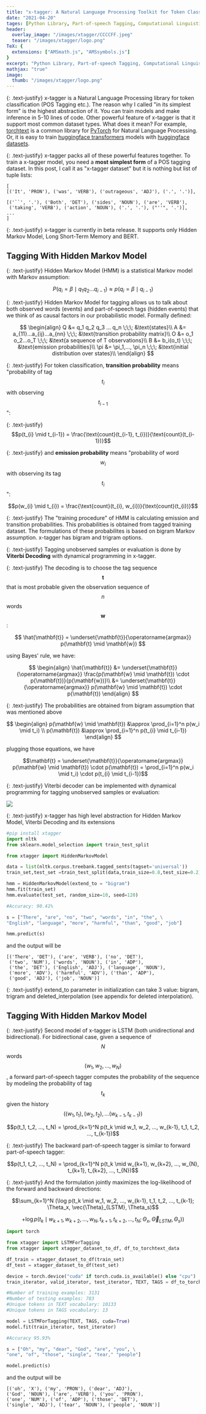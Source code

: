 ```yaml
---
title: "x-tagger: A Natural Language Processing Toolkit for Token Classification In Its Simplest Form"
date: "2021-04-20"
tages: [Python Library, Part-of-speech Tagging, Computational Linguistics]
header:
  overlay_image: "/images/xtagger/CCCCFF.jpeg"
  teaser: "/images/xtagger/logo.png"
TeX: {
  extensions: ["AMSmath.js", "AMSsymbols.js"]
}
excerpt: "Python Library, Part-of-speech Tagging, Computational Linguistics"
mathjax: "true"
image:
  thumb: "/images/xtagger/logo.png"
---
```


{: .text-justify}
x-tagger is a Natural Language Processing library for token classification (POS Tagging etc.). The reason why I called "in its simplest form" is the highest abstraction of it. You can train models and make inference in 5-10 lines of code. Other powerful feature of x-tagger is that it support most common dataset types. What does it mean? For example, [torchtext](https://pytorch.org/text/stable/index.html) is a common library for [PyTorch](https://pytorch.org/) for Natural Language Processing. Or, it is easy to train [huggingface transformers](https://huggingface.co/transformers/) models with [huggingface datasets](https://huggingface.co/docs/datasets/#).

{: .text-justify}
x-tagger packs all of these powerful features together. To train a x-tagger model, you need a **most simplest form** of a POS tagging dataset. In this post, I call it as "x-tagger dataset" but it is nothing but list of tuple lists:

```
[
[('It', 'PRON'), ('was', 'VERB'), ('outrageous', 'ADJ'), ('.', '.')],

[('``', '.'), ('Both', 'DET'), ('sides', 'NOUN'), ('are', 'VERB'), 
 ('taking', 'VERB'), ('action', 'NOUN'), ('.', '.'), ("''", '.')],
...
]
```

{: .text-justify}
x-tagger is currently in beta release. It supports only Hidden Markov Model, Long Short-Term Memory and BERT.

## Tagging With Hidden Markov Model

{: .text-justify}
Hidden Markov Model (HMM) is a statistical Markov model with Markov assumption:

$$P(q_i = \beta \mid q_1 q_2 ...q_{i-1}) \approx p(q_i = \beta \mid q_{i-1})$$

{: .text-justify}
Hidden Markov Model for tagging allows us to talk about both observed words (events) and part-of-speech tags (hidden events) that we think of as causal factors in our probabilistic model. Formally defined:

$$
\begin{align}
 Q &= q_1 q_2 q_3 ... q_n \;\;\; &\text{states}\\
 A &= a_{11}...a_{ij}...a_{nn} \;\;\; &\text{transition probability matrix}\\
 O &= o_1 o_2...o_T \;\;\; &\text{a sequence of T observations}\\
 B &= b_i(o_t) \;\;\; &\text{emission probabilities}\\
 \pi &= \pi_1,..., \pi_n \;\;\; &\text{initial distribution over states}\\
\end{align}
$$

{: .text-justify}
For token classification, **transition probability** means "probability of tag $$t_i$$ with observing $$t_{i-1}$$":

{: .text-justify}
$$p(t_{i} \mid t_{i-1}) = \frac{\text{count}(t_{i-1}, t_{i})}{\text{count}(t_{i-1})}$$

{: .text-justify}
and **emission probability** means "probability of word $$w_i$$ with observing its tag $$t_i$$":

$$p(w_{i} \mid t_{i}) = \frac{\text{count}(t_{i}, w_{i})}{\text{count}(t_{i})}$$

{: .text-justify}
The "training procedure" of HMM is calculating emission and transition probabilities. This probabilities is obtained from tagged training dataset. The formulations of these probabilites is based on bigram Markov assumption. x-tagger has bigram and trigram options.

{: .text-justify}
Tagging unobserved samples or evaluation is done by **Viterbi Decoding** with dynamical programming in x-tagger.

{: .text-justify}
The decoding is to choose the tag sequence $$\mathbf{t}$$ that is most probable given the observation sequence of $$n$$ words $$\mathbf{w}$$:

$$ \hat{\mathbf{t}} = \underset{\mathbf{t}}{\operatorname{argmax}} p(\mathbf{t} \mid \mathbf{w}) $$

using Bayes' rule, we have:

$$
\begin{align}
\hat{\mathbf{t}} &= \underset{\mathbf{t}}{\operatorname{argmax}} \frac{p(\mathbf{w} \mid \mathbf{t}) \cdot p(\mathbf{t})}{p(\mathbf{w})}\\
&= \underset{\mathbf{t}}{\operatorname{argmax}} p(\mathbf{w} \mid \mathbf{t}) \cdot p(\mathbf{t})
\end{align}
$$

{: .text-justify}
The probabilities are obtained from bigram assumption that was mentioned above

$$
\begin{align}
p(\mathbf{w} \mid \mathbf{t}) &\approx \prod_{i=1}^n p(w_i \mid t_i) \\
p(\mathbf{t}) &\approx \prod_{i=1}^n p(t_{i} \mid t_{i-1})
\end{align}
$$

plugging those equations, we have

$$\mathbf{t} = \underset{\mathbf{t}}{\operatorname{argmax}} p(\mathbf{w} \mid \mathbf{t}) \cdot p(\mathbf{t}) = \prod_{i=1}^n p(w_i \mid t_i) \cdot p(t_{i} \mid t_{i-1})$$

{: .text-justify}
Viterbi decoder can be implemented with dynamical programming for tagging unobserved samples or evaluation:

![](/images/xtagger/viterbi.png)

{: .text-justify}
x-tagger has high level abstraction for Hidden Markov Model, Viterbi Decoding and its extensions

```python
#pip install xtagger
import nltk
from sklearn.model_selection import train_test_split

from xtagger import HiddenMarkovModel

data = list(nltk.corpus.treebank.tagged_sents(tagset='universal'))
train_set,test_set =train_test_split(data,train_size=0.8,test_size=0.2)

hmm = HiddenMarkovModel(extend_to = "bigram")
hmm.fit(train_set)
hmm.evaluate(test_set, random_size=10, seed=120)

#Accuracy: 90.41%

s = ["There", "are", "no", "two", "words", "in", "the", \
"English", "language", "more", "harmful", "than", "good", "job"]

hmm.predict(s)
```

and the output will be 

```
[('There', 'DET'), ('are', 'VERB'), ('no', 'DET'),
 ('two', 'NUM'), ('words', 'NOUN'), ('in', 'ADP'),
 ('the', 'DET'), ('English', 'ADJ'), ('language', 'NOUN'),
 ('more', 'ADV'), ('harmful', 'ADV'), ('than', 'ADP'),
 ('good', 'ADJ'), ('job', 'NOUN')]
```

{: .text-justify}
extend_to parameter in initialization can take 3 value: bigram, trigram and deleted_interpolation (see appendix for deleted interpolation).

## Tagging With Hidden Markov Model

{: .text-justify}
Second model of x-tagger is LSTM (both unidirectional and bidirectional). For bidirectional case, given a sequence of $$N$$ words $$(w_1, w_2, ..., w_N)$$, a forward part-of-speech tagger computes the probability of the sequence by modeling the probability of tag $$t_k$$ given the history $$((w_1, t_1), (w_2, t_2), ... (w_{k-1}, t_{k-1}))$$

$$p(t_1, t_2, ..., t_N) = \prod_{k=1}^N p(t_k \mid w_1, w_2, ..., w_{k-1}, t_1, t_2, ..., t_{k-1})$$

{: .text-justify}
The backward part-of-speech tagger is similar to forward part-of-speech tagger:

$$p(t_1, t_2, ..., t_N) = \prod_{k=1}^N p(t_k \mid w_{k+1}, w_{k+2}, ..., w_{N}, t_{k+1}, t_{k+2}, ..., t_{N})$$

{: .text-justify}
And the formulation jointly maximizes the log-likelihood of the forward and backward directions:

$$\sum_{k=1}^N  (\log p(t_k \mid w_1, w_2, ..., w_{k-1}, t_1, t_2, ..., t_{k-1}; \Theta_x, \vec{\Theta}_{LSTM}, \Theta_s)$$

$$ +  \log p(t_k \mid w_{k+1}, w_{k+2}, ..., w_{N}, t_{k+1}, t_{k+2}, ..., t_{N}; \Theta_x, \overleftarrow{\Theta}_{LSTM}, \Theta_s))$$

```python
import torch

from xtagger import LSTMForTagging
from xtagger import xtagger_dataset_to_df, df_to_torchtext_data

df_train = xtagger_dataset_to_df(train_set)
df_test = xtagger_dataset_to_df(test_set)

device = torch.device("cuda" if torch.cuda.is_available() else "cpu")
train_iterator, valid_iterator, test_iterator, TEXT, TAGS = df_to_torchtext_data(df_train, df_test, device, batch_size=32)

#Number of training examples: 3131
#Number of testing examples: 783
#Unique tokens in TEXT vocabulary: 10133
#Unique tokens in TAGS vocabulary: 13

model = LSTMForTagging(TEXT, TAGS, cuda=True)
model.fit(train_iterator, test_iterator)

#Accuracy 95.93%

s = ["Oh", "my", "dear", "God", "are", "you", \
"one", "of", "those", "single", "tear," "people"]

model.predict(s)
```

and the output will be 

```
[('oh', 'X'), ('my', 'PRON'), ('dear', 'ADJ'), 
('God', 'NOUN'), ('are', 'VERB'), ('you', 'PRON'), 
('one', 'NUM'), ('of', 'ADP'), ('those', 'DET'), 
('single', 'ADJ'), ('tear', 'NOUN'), ('people', 'NOUN')]
```
